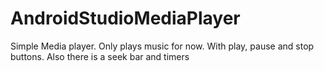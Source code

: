 # AndroidStudioMediaPlayer

Simple Media player. Only plays music for now. With play, pause and stop buttons. Also there is a seek bar and timers
